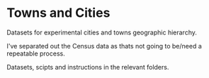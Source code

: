 # Towns and Cities

Datasets for experimental cities and towns geographic hierarchy.

I've separated out the Census data as thats not going to be/need a repeatable process.

Datasets, scipts and instructions in the relevant folders.
